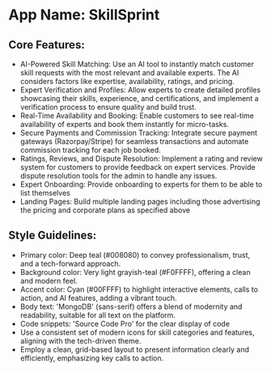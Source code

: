 # **App Name**: SkillSprint

## Core Features:

- AI-Powered Skill Matching: Use an AI tool to instantly match customer skill requests with the most relevant and available experts. The AI considers factors like expertise, availability, ratings, and pricing.
- Expert Verification and Profiles: Allow experts to create detailed profiles showcasing their skills, experience, and certifications, and implement a verification process to ensure quality and build trust.
- Real-Time Availability and Booking: Enable customers to see real-time availability of experts and book them instantly for micro-tasks.
- Secure Payments and Commission Tracking: Integrate secure payment gateways (Razorpay/Stripe) for seamless transactions and automate commission tracking for each job booked.
- Ratings, Reviews, and Dispute Resolution: Implement a rating and review system for customers to provide feedback on expert services. Provide dispute resolution tools for the admin to handle any issues.
- Expert Onboarding: Provide onboarding to experts for them to be able to list themselves
- Landing Pages: Build multiple landing pages including those advertising the pricing and corporate plans as specified above

## Style Guidelines:

- Primary color: Deep teal (#008080) to convey professionalism, trust, and a tech-forward approach.
- Background color: Very light grayish-teal (#F0FFFF), offering a clean and modern feel.
- Accent color: Cyan (#00FFFF) to highlight interactive elements, calls to action, and AI features, adding a vibrant touch.
- Body text: 'MongoDB' (sans-serif) offers a blend of modernity and readability, suitable for all text on the platform.
- Code snippets: 'Source Code Pro' for the clear display of code
- Use a consistent set of modern icons for skill categories and features, aligning with the tech-driven theme.
- Employ a clean, grid-based layout to present information clearly and efficiently, emphasizing key calls to action.